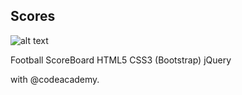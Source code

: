 Scores
------

![alt text](https://github.com/medinae/Beoutsport-theme/tree/master/resources/bos.png "Beoutsport theme")

Football ScoreBoard
	HTML5
	CSS3 (Bootstrap)
	jQuery


with @codeacademy.

